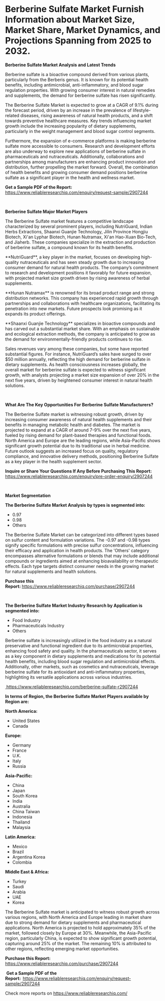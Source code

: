 <p><h1>Berberine Sulfate Market Furnish Information about Market Size, Market Share, Market Dynamics, and Projections Spanning from 2025 to 2032.</h1></p><p><strong>Berberine Sulfate Market Analysis and Latest Trends</strong></p>
<p><p>Berberine sulfate is a bioactive compound derived from various plants, particularly from the Berberis genus. It is known for its potential health benefits, including antimicrobial, anti-inflammatory, and blood sugar regulation properties. With growing consumer interest in natural remedies and supplements, the demand for berberine sulfate has risen significantly.</p><p>The Berberine Sulfate Market is expected to grow at a CAGR of 9.1% during the forecast period, driven by an increase in the prevalence of lifestyle-related diseases, rising awareness of natural health products, and a shift towards preventive healthcare measures. Key trends influencing market growth include the increasing popularity of dietary supplements, particularly in the weight management and blood sugar control segments. </p><p>Furthermore, the expansion of e-commerce platforms is making berberine sulfate more accessible to consumers. Research and development efforts are also underway to explore new applications of berberine sulfate in pharmaceuticals and nutraceuticals. Additionally, collaborations and partnerships among manufacturers are enhancing product innovation and distribution, further propelling the market forward. Overall, the combination of health benefits and growing consumer demand positions berberine sulfate as a significant player in the health and wellness market.</p></p>
<p><strong>Get a Sample PDF of the Report:&nbsp;</strong> <a href="https://www.reliableresearchiq.com/enquiry/request-sample/2907244?utm_campaign=2927&utm_medium=2&utm_source=Github&utm_content=ia&utm_term=12032025&utm_id=berberine-sulfate">https://www.reliableresearchiq.com/enquiry/request-sample/2907244</a></p>
<p>&nbsp;</p>
<p><strong>Berberine Sulfate Major Market Players</strong></p>
<p><p>The Berberine Sulfate market features a competitive landscape characterized by several prominent players, including NutriGuard, Indian Herbs Extractions, Shaanxi Guanjie Technology, Jilin Province Hongjiu Biotech, Xi'an Lyphar Biotech, Hunan Nutramax, Xi'an Hao-Xuan Bio-Tech, and Jiaherb. These companies specialize in the extraction and production of berberine sulfate, a compound known for its health benefits.</p><p>**NutriGuard**, a key player in the market, focuses on developing high-quality nutraceuticals and has seen steady growth due to increasing consumer demand for natural health products. The company’s commitment to research and development positions it favorably for future expansion, with projected market size growth driven by rising awareness of herbal supplements.</p><p>**Hunan Nutramax** is renowned for its broad product range and strong distribution networks. This company has experienced rapid growth through partnerships and collaborations with healthcare organizations, facilitating its penetration into new markets. Future prospects look promising as it expands its product offerings.</p><p>**Shaanxi Guanjie Technology** specializes in bioactive compounds and has carved out a substantial market share. With an emphasis on sustainable and ecological extraction methods, the company is anticipated to grow as the demand for environmentally-friendly products continues to rise.</p><p>Sales revenues vary among these companies, but some have reported substantial figures. For instance, NutriGuard’s sales have surged to over $50 million annually, reflecting the high demand for berberine sulfate in dietary supplements. As health consciousness increases globally, the overall market for berberine sulfate is expected to witness significant growth, with analysts projecting a market size expansion of over 20% in the next five years, driven by heightened consumer interest in natural health solutions.</p></p>
<p>&nbsp;</p>
<p><strong>What Are The Key Opportunities For Berberine Sulfate Manufacturers?</strong></p>
<p><p>The Berberine Sulfate market is witnessing robust growth, driven by increasing consumer awareness of natural health supplements and their benefits in managing metabolic health and diabetes. The market is projected to expand at a CAGR of around 7-9% over the next five years, fueled by rising demand for plant-based therapies and functional foods. North America and Europe are the leading regions, while Asia-Pacific shows significant growth potential due to its traditional use in herbal medicine. Future outlook suggests an increased focus on quality, regulatory compliance, and innovative delivery methods, positioning Berberine Sulfate as a key player in the health supplement sector.</p></p>
<p><strong>Inquire or Share Your Questions If Any Before Purchasing This Report:</strong> <a href="https://www.reliableresearchiq.com/enquiry/pre-order-enquiry/2907244?utm_campaign=2927&utm_medium=2&utm_source=Github&utm_content=ia&utm_term=12032025&utm_id=berberine-sulfate">https://www.reliableresearchiq.com/enquiry/pre-order-enquiry/2907244</a></p>
<p>&nbsp;</p>
<p><strong>Market Segmentation</strong></p>
<p><strong>The Berberine Sulfate Market Analysis by types is segmented into:</strong></p>
<p><ul><li>0.97</li><li>0.98</li><li>Others</li></ul></p>
<p><p>The Berberine Sulfate Market can be categorized into different types based on sulfur content and formulation variations. The -0.97 and -0.98 types signify specific formulations with precise sulfur concentrations, influencing their efficacy and application in health products. The 'Others' category encompasses alternative formulations or blends that may include additional compounds or ingredients aimed at enhancing bioavailability or therapeutic effects. Each type targets distinct consumer needs in the growing market for natural supplements and health solutions.</p></p>
<p><strong>Purchase this Report:&nbsp;</strong><a href="https://www.reliableresearchiq.com/purchase/2907244?utm_campaign=2927&utm_medium=2&utm_source=Github&utm_content=ia&utm_term=12032025&utm_id=berberine-sulfate">https://www.reliableresearchiq.com/purchase/2907244</a></p>
<p>&nbsp;</p>
<p><strong>The Berberine Sulfate Market Industry Research by Application is segmented into:</strong></p>
<p><ul><li>Food Industry</li><li>Pharmaceuticals Industry</li><li>Others</li></ul></p>
<p><p>Berberine sulfate is increasingly utilized in the food industry as a natural preservative and functional ingredient due to its antimicrobial properties, enhancing food safety and quality. In the pharmaceuticals sector, it serves as a key component in dietary supplements and medications for its potential health benefits, including blood sugar regulation and antimicrobial effects. Additionally, other markets, such as cosmetics and nutraceuticals, leverage berberine sulfate for its antioxidant and anti-inflammatory properties, highlighting its versatile applications across various industries.</p></p>
<p><a href="https://www.reliableresearchiq.com/berberine-sulfate-r2907244?utm_campaign=2927&utm_medium=2&utm_source=Github&utm_content=ia&utm_term=12032025&utm_id=berberine-sulfate">&nbsp;https://www.reliableresearchiq.com/berberine-sulfate-r2907244</a></p>
<p><strong>In terms of Region, the Berberine Sulfate Market Players available by Region are:</strong></p>
<p>
    <p> <strong> North America: </strong>
        <ul>
            <li>United States</li>
            <li>Canada</li>
        </ul>
        </p> 
    <p> <strong> Europe: </strong>
        <ul>
            <li>Germany</li>
            <li>France</li>
            <li>U.K.</li>
            <li>Italy</li>
            <li>Russia</li>
        </ul>
        </p> 
    <p> <strong> Asia-Pacific: </strong>
        <ul>
            <li>China</li>
            <li>Japan</li>
            <li>South Korea</li>
            <li>India</li>
            <li>Australia</li>
            <li>China Taiwan</li>
            <li>Indonesia</li>
            <li>Thailand</li>
            <li>Malaysia</li>
        </ul>
        </p> 
    <p> <strong> Latin America: </strong>
        <ul>
            <li>Mexico</li>
            <li>Brazil</li>
            <li>Argentina Korea</li>
            <li>Colombia</li>
        </ul>
        </p> 
    <p> <strong> Middle East & Africa: </strong>
        <ul>
            <li>Turkey</li>
            <li>Saudi</li>
            <li>Arabia</li>
            <li>UAE</li>
            <li>Korea</li>
        </ul>
    </p>
    </p>
<p><p>The Berberine Sulfate market is anticipated to witness robust growth across various regions, with North America and Europe leading in market share due to strong demand for dietary supplements and pharmaceutical applications. North America is projected to hold approximately 35% of the market, followed closely by Europe at 30%. Meanwhile, the Asia-Pacific region, particularly China, is expected to show significant growth potential, capturing around 25% of the market. The remaining 10% is attributed to other regions, reflecting emerging market opportunities.</p></p>
<p><strong>Purchase this Report: </strong><a href="https://www.reliableresearchiq.com/purchase/2907244?utm_campaign=2927&utm_medium=2&utm_source=Github&utm_content=ia&utm_term=12032025&utm_id=berberine-sulfate">https://www.reliableresearchiq.com/purchase/2907244</a></p>
<p>&nbsp;<strong>Get a Sample PDF of the Report:&nbsp;&nbsp;</strong><a href="https://www.reliableresearchiq.com/enquiry/request-sample/2907244?utm_campaign=2927&utm_medium=2&utm_source=Github&utm_content=ia&utm_term=12032025&utm_id=berberine-sulfate">https://www.reliableresearchiq.com/enquiry/request-sample/2907244</a></p>
<p><strong></strong></p>
<p>Check more reports on <a href="https://www.reliableresearchiq.com/?utm_campaign=2927&utm_medium=2&utm_source=Github&utm_content=ia&utm_term=12032025&utm_id=berberine-sulfate">https://www.reliableresearchiq.com/</a></p>